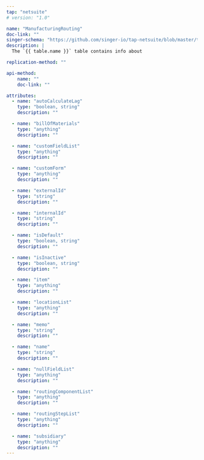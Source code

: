 ```yaml
---
tap: "netsuite"
# version: "1.0"

name: "ManufacturingRouting"
doc-link: ""
singer-schema: "https://github.com/singer-io/tap-netsuite/blob/master/tap_netsuite/schemas/ManufacturingRouting.json"
description: |
  The `{{ table.name }}` table contains info about 

replication-method: ""

api-method:
    name: ""
    doc-link: ""

attributes:
  - name: "autoCalculateLag"
    type: "boolean, string"
    description: ""

  - name: "billOfMaterials"
    type: "anything"
    description: ""

  - name: "customFieldList"
    type: "anything"
    description: ""

  - name: "customForm"
    type: "anything"
    description: ""

  - name: "externalId"
    type: "string"
    description: ""

  - name: "internalId"
    type: "string"
    description: ""

  - name: "isDefault"
    type: "boolean, string"
    description: ""

  - name: "isInactive"
    type: "boolean, string"
    description: ""

  - name: "item"
    type: "anything"
    description: ""

  - name: "locationList"
    type: "anything"
    description: ""

  - name: "memo"
    type: "string"
    description: ""

  - name: "name"
    type: "string"
    description: ""

  - name: "nullFieldList"
    type: "anything"
    description: ""

  - name: "routingComponentList"
    type: "anything"
    description: ""

  - name: "routingStepList"
    type: "anything"
    description: ""

  - name: "subsidiary"
    type: "anything"
    description: ""
---
```

